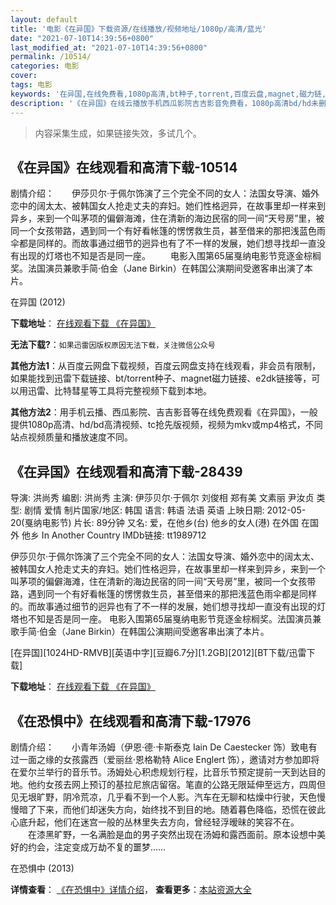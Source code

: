 ```yaml
---
layout: default
title: '电影《在异国》下载资源/在线播放/视频地址/1080p/高清/蓝光'
date: "2021-07-10T14:39:56+0800"
last_modified_at: "2021-07-10T14:39:56+0800"
permalink: /10514/
categories: 电影
cover:
tags: 电影
keywords: '在异国,在线免费看,1080p高清,bt种子,torrent,百度云盘,magnet,磁力链,迅雷下载资源'
description: '《在异国》在线云播放手机西瓜影院吉吉影音免费看，1080p高清bd/hd未删减完整版和tc抢先枪版，mkv/mp4格式，附带bt/torrent种子、magnet/磁力链、百度云盘、网盘资源迅雷下载链接'
---
```


>内容采集生成，如果链接失效，多试几个。


## 《在异国》在线观看和高清下载-10514

剧情介绍：　　伊莎贝尔·于佩尔饰演了三个完全不同的女人：法国女导演、婚外恋中的阔太太、被韩国女人抢走丈夫的弃妇。她们性格迥异，在故事里却一样来到异乡，来到一个叫茅项的偏僻海滩，住在清新的海边民宿的同一间“天号房”里，被同一个女孩带路，遇到同一个有好看帐篷的愣愣救生员，甚至借来的那把浅蓝色雨伞都是同样的。而故事通过细节的迥异也有了不一样的发展，她们想寻找却一直没有出现的灯塔也不知是否是同一座。 　　电影入围第65届戛纳电影节竞逐金棕榈奖。法国演员兼歌手简·伯金（Jane Birkin）在韩国公演期间受邀客串出演了本片。


在异国 (2012)

**下载地址**： [在线观看下载 《在异国》](https://www.btbtdy.me/btdy/dy8306.html) 


**无法下载?**：`如果迅雷因版权原因无法下载，关注微信公众号 `

**其他方法1**：从百度云网盘下载视频，百度云网盘支持在线观看，非会员有限制，如果能找到迅雷下载链接、bt/torrent种子、magnet磁力链接、e2dk链接等，可以用迅雷、比特彗星等工具将完整视频下载到本地。

**其他方法2**：用手机云播、西瓜影院、吉吉影音等在线免费观看《在异国》，一般提供1080p高清、hd/bd高清视频、tc抢先版视频，视频为mkv或mp4格式，不同站点视频质量和播放速度不同。


## 《在异国》在线观看和高清下载-28439

导演: 洪尚秀 编剧: 洪尚秀 主演: 伊莎贝尔·于佩尔 刘俊相 郑有美 文素丽 尹汝贞 类型: 剧情 爱情 制片国家/地区: 韩国 语言: 韩语 法语 英语 上映日期: 2012-05-20(戛纳电影节) 片长: 89分钟 又名: 爱，在他乡(台) 他乡的女人(港) 在外国 在国外 他乡 In Another Country IMDb链接: tt1989712

伊莎贝尔·于佩尔饰演了三个完全不同的女人：法国女导演、婚外恋中的阔太太、被韩国女人抢走丈夫的弃妇。她们性格迥异，在故事里却一样来到异乡，来到一个叫茅项的偏僻海滩，住在清新的海边民宿的同一间“天号房”里，被同一个女孩带路，遇到同一个有好看帐篷的愣愣救生员，甚至借来的那把浅蓝色雨伞都是同样的。而故事通过细节的迥异也有了不一样的发展，她们想寻找却一直没有出现的灯塔也不知是否是同一座。 电影入围第65届戛纳电影节竞逐金棕榈奖。法国演员兼歌手简·伯金（Jane Birkin）在韩国公演期间受邀客串出演了本片。


[在异国][1024HD-RMVB][英语中字][豆瓣6.7分][1.2GB][2012][BT下载/迅雷下载]

**下载地址**： [在线观看下载 《在异国》](https://www.btdx8.com/torrent/in_another_country_2012.html) 


## 《在恐惧中》在线观看和高清下载-17976

剧情介绍：　　小青年汤姆（伊恩·德·卡斯泰克 Iain De Caestecker 饰）致电有过一面之缘的女孩露西（爱丽丝·恩格勒特 Alice Englert 饰），邀请对方参加即将在爱尔兰举行的音乐节。汤姆处心积虑规划行程，比音乐节预定提前一天到达目的地。他约女孩去网上预订的基拉尼旅店留宿。笔直的公路无限延伸至远方，四周但见无垠旷野，阴冷荒凉，几乎看不到一个人影。汽车在无聊和枯燥中行驶，天色慢慢暗了下来，而他们却迷失方向，始终找不到目的地。随着暮色降临，恐慌在彼此心底升起，他们在迷宫一般的丛林里失去方向，曾经轻浮暧昧的笑容不在。  　　在漆黑旷野，一名满脸是血的男子突然出现在汤姆和露西面前。原本设想中美好的约会，注定变成万劫不复的噩梦……


在恐惧中 (2013)

**详情查看**： [《在恐惧中》详情介绍](/movie/17976/)， **查看更多**：[本站资源大全](/movie/t/all/)


